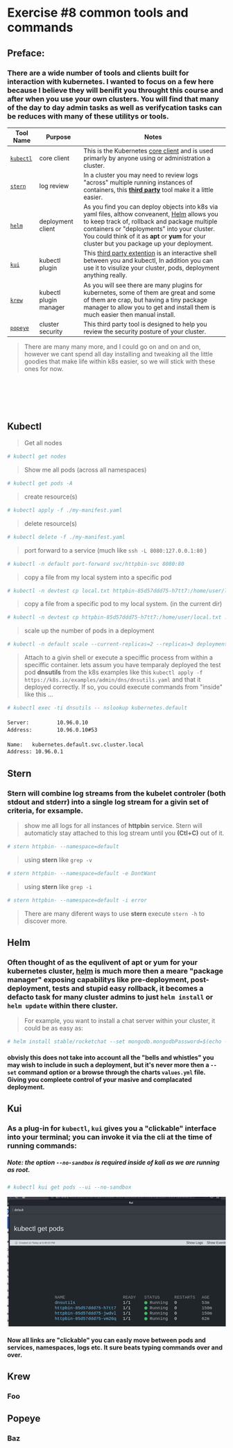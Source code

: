 # Exercise #8 common tools and commands

## Preface:
### There are a wide number of tools and clients built for interaction with kubernetes. I wanted to focus on a few here because I believe they will benifit you throught this course and after when you use your own clusters. You will find that many of the day to day admin tasks as well as verifycation tasks can be reduces with many of these utilitys or tools.

| Tool Name | Purpose | Notes |
--- | --- | ---
[`kubectl`](#Kubectl) | core client | This is the Kubernetes [core client](https://kubernetes.io/docs/reference/kubectl/overview/) and is used primarly by anyone using or administration a cluster.
[`stern`](#Stern) | log review | In a cluster you may need to review logs "across" multiple running instances of containers, this [__third party__](https://github.com/wercker/stern) tool make it a little easier. 
[`helm`](#Helm) | deployment client | As you find you can deploy objects into k8s via yaml files, althow conveanent, [Helm](https://helm.sh/docs/intro/quickstart/) allows you to keep track of, rollback and package multiple containers or "deployments" into your cluster. You could think of it as __apt__ or __yum__ for your cluster but you package up your deployment.
[`kui`](#Kui) | kubectl plugin | This [third party extention](https://github.com/IBM/kui) is an interactive shell between you and kubectl, In addition you can use it to visulize your cluster, pods, deployment anything really.
[`krew`](#Krew) | kubectl plugin manager | As you will see there are many plugins for kubernetes, some of them are great and some of them are crap, but having a tiny package manager to allow you to get and install them is much easier then manual install.  
[`popeye`](#Popeye) | cluster security | This third party tool is designed to help you review the security posture of your cluster.

> There are many many more, and I could go on and on and on, however we cant spend all day installing and tweaking all the little goodies that make life within k8s easier, so we will stick with these ones for now.

<br/>
<br/>
<br/>
<br/>

## Kubectl
> Get all nodes
```bash
# kubectl get nodes
```
> Show me all pods (across all namespaces)
```bash
# kubectl get pods -A
```
> create resource(s)
```bash
# kubectl apply -f ./my-manifest.yaml
```
> delete resource(s)
```bash
# kubectl delete -f ./my-manifest.yaml
```
> port forward to a service (much like `ssh -L 8080:127.0.0.1:80` )
```bash
# kubectl -n default port-forward svc/httpbin-svc 8080:80
```
> copy a file from my local system into a specific pod
```bash
# kubectl -n devtest cp local.txt httpbin-85d57ddd75-h7tt7:/home/user/local.txt
```
> copy a file from a specific pod to my local system. (in the current dir)
```bash
# kubectl -n devtest cp httpbin-85d57ddd75-h7tt7:/home/user/local.txt .
```
> scale up the number of pods in a deployment
```bash
# kubectl -n default scale --current-replicas=2 --replicas=3 deployment/httpbin
```
> Attach to a givin shell or execute a speciffic process from within a speciffic container. lets assum you have temparaly deployed the test pod __dnsutils__ from the k8s examples like this ``` kubectl apply -f https://k8s.io/examples/admin/dns/dnsutils.yaml ``` and that it deployed correctly. If so, you could execute commands from "inside" like this ...
```bash
# kubectl exec -ti dnsutils -- nslookup kubernetes.default

Server:         10.96.0.10
Address:        10.96.0.10#53

Name:   kubernetes.default.svc.cluster.local
Address: 10.96.0.1
```


## Stern
### Stern will combine log streams from the kubelet controler (both stdout and stderr) into a single __log stream__ for a givin set of criteria, for exsample.
> show me all logs for all instances of __httpbin__ service. Stern will automaticly stay attached to this log stream until you __(Ctl+C)__ out of it.
```bash
# stern httpbin- --namespace=default
```
> using __stern__ like `grep -v`
```bash
# stern httpbin- --namespace=default -e DontWant
```
> using __stern__ like `grep -i`
```bash
# stern httpbin- --namespace=default -i error
```
> There are many diferent ways to use __stern__ execute `stern -h` to discover more.

## Helm
### Often thought of as the equlivent of __apt__ or __yum__ for your kubernetes cluster, [helm](https://helm.sh/docs/intro/quickstart/) is much more then a meare "package manager" exposing capabilitys like pre-deployment, post-deployment, tests and stupid easy rollback, it becomes a defacto task for many cluster admins to just `helm install` or `helm update` within there cluster.
> For example, you want to install a chat server within your cluster, it could be as easy as:
```bash
# helm install stable/rocketchat --set mongodb.mongodbPassword=$(echo -n $(openssl rand -base64 32)),mongodb.mongodbRootPassword=$(echo -n $(openssl rand -base64 32))
```
#### obvisly this does not take into account all the "bells and whistles" you may wish to include in such a deployment, but it's never more then a `--set` command option or a browse through the charts `values.yml` file. Giving you compleete control of your masive and complacated deployment.

## Kui
### As a plug-in for `kubectl`, `kui` gives you a "clickable" interface into your terminal; you can invoke it via the cli at the time of running commands:
##### Note: the option `--no-sandbox` is required inside of kali as we are running as root.
```bash
# kubectl kui get pods --ui --no-sandbox
``` 
![kui](Files/images/kui1.jpg)
#### Now all links are "clickable" you can easly move between pods and services, namespaces, logs etc. It sure beats typing commands over and over.


## Krew
### Foo

## Popeye
### Baz


